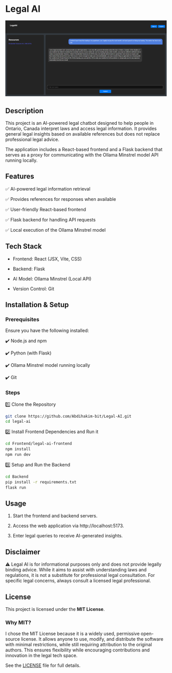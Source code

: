 # Legal AI

![Legal AI Chatbot](https://raw.githubusercontent.com/Abdihakim-bit/Legal-AI/refs/heads/main/Assets/Legal%20AI%20Chatbot.png)

## Description

This project is an AI-powered legal chatbot designed to help people in Ontario, Canada interpret laws and access legal information. It provides general legal insights based on available references but does not replace professional legal advice.

The application includes a React-based frontend and a Flask backend that serves as a proxy for communicating with the Ollama Minstrel model API running locally.

## Features

✅ AI-powered legal information retrieval

✅ Provides references for responses when available

✅ User-friendly React-based frontend

✅ Flask backend for handling API requests

✅ Local execution of the Ollama Minstrel model 

## Tech Stack

- Frontend: React (JSX, Vite, CSS)

- Backend: Flask

- AI Model: Ollama Minstrel (Local API)

- Version Control: Git

## Installation & Setup

### Prerequisites

Ensure you have the following installed:

✔️ Node.js and npm

✔️ Python (with Flask)

✔️ Ollama Minstrel model running locally

✔️ Git

### Steps
1️⃣ Clone the Repository
```bash
git clone https://github.com/Abdihakim-bit/Legal-AI.git
cd legal-ai
```
2️⃣ Install Frontend Dependencies and Run it
```bash
cd Frontend/legal-ai-frontend
npm install
npm run dev
```
3️⃣ Setup and Run the Backend
```bash
cd Backend
pip install -r requirements.txt
flask run
```

## Usage

1. Start the frontend and backend servers.

2. Access the web application via http://localhost:5173.

3. Enter legal queries to receive AI-generated insights.

## Disclaimer
⚠️  Legal AI is for informational purposes only and does not provide legally binding advice. While it aims to assist with understanding laws and regulations, it is not a substitute for professional legal consultation. For specific legal concerns, always consult a licensed legal professional.

## License  

This project is licensed under the **MIT License**.  

### Why MIT?  
I chose the MIT License because it is a widely used, permissive open-source license. It allows anyone to use, modify, and distribute the software with minimal restrictions, while still requiring attribution to the original authors. This ensures flexibility while encouraging contributions and innovation in the legal tech space.
  
See the [LICENSE](LICENSE) file for full details.
